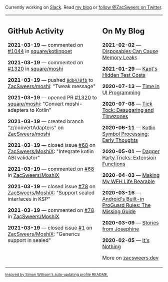 Currently working on [Slack](https://slack.com/). Read [my blog](https://zacsweers.dev/) or [follow @ZacSweers on Twitter](https://twitter.com/ZacSweers).

<table><tr><td valign="top" width="60%">

## GitHub Activity
<!-- githubActivity starts -->
**2021-03-19** — commented on [#1044](https://github.com/square/kotlinpoet/issues/1044#issuecomment-802609729) in [square/kotlinpoet](https://api.github.com/repos/square/kotlinpoet)

**2021-03-19** — commented on [#1320](https://github.com/square/moshi/pull/1320#issuecomment-802559843) in [square/moshi](https://api.github.com/repos/square/moshi)

**2021-03-19** — pushed [`0db478fb`](https://github.com/ZacSweers/moshi/commit/0db478fba573440fdf3a36c5e7fb7b98787e83b4) to [ZacSweers/moshi](https://api.github.com/repos/ZacSweers/moshi): "Tweak message"

**2021-03-19** — opened PR [#1320](https://api.github.com/repos/square/moshi/pulls/1320) to [square/moshi](https://api.github.com/repos/square/moshi): "Convert moshi-adapters to Kotlin"

**2021-03-19** — created branch "z/convertAdapters" on [ZacSweers/moshi](https://api.github.com/repos/ZacSweers/moshi)

**2021-03-19** — closed issue [#68](https://api.github.com/repos/ZacSweers/MoshiX/issues/68) on [ZacSweers/MoshiX](https://api.github.com/repos/ZacSweers/MoshiX): "Integrate kotlin ABI validator"

**2021-03-19** — commented on [#68](https://github.com/ZacSweers/MoshiX/issues/68#issuecomment-802546933) in [ZacSweers/MoshiX](https://api.github.com/repos/ZacSweers/MoshiX)

**2021-03-19** — closed issue [#78](https://api.github.com/repos/ZacSweers/MoshiX/issues/78) on [ZacSweers/MoshiX](https://api.github.com/repos/ZacSweers/MoshiX): "Support sealed interfaces in KSP"

**2021-03-19** — commented on [#78](https://github.com/ZacSweers/MoshiX/issues/78#issuecomment-802546836) in [ZacSweers/MoshiX](https://api.github.com/repos/ZacSweers/MoshiX)

**2021-03-19** — closed issue [#1](https://api.github.com/repos/ZacSweers/MoshiX/issues/1) on [ZacSweers/MoshiX](https://api.github.com/repos/ZacSweers/MoshiX): "Generics support in sealed"
<!-- githubActivity ends -->
</td><td valign="top" width="40%">

## On My Blog
<!-- blog starts -->
**2021-02-02** — [Disposables Can Cause Memory Leaks](https://www.zacsweers.dev/disposables-can-cause-memory-leaks/)

**2021-01-29** — [Kapt's Hidden Test Costs](https://www.zacsweers.dev/kapts-hidden-test-costs/)

**2020-07-13** — [Time in UI Programming](https://www.zacsweers.dev/time-in-ui/)

**2020-07-08** — [Tick Tock: Desugaring and Timezones](https://www.zacsweers.dev/ticktock-desugaring-timezones/)

**2020-06-11** — [Kotlin Symbol Processing: Early Thoughts](https://www.zacsweers.dev/kotlin-symbol-processor-early-thoughts/)

**2020-05-01** — [Dagger Party Tricks: Extension Functions](https://www.zacsweers.dev/dagger-party-tricks-extension-functions/)

**2020-04-03** — [Making My WFH Life Bearable](https://www.zacsweers.dev/making-wfh-life-bearable/)

**2020-03-16** — [Android's Built-in ProGuard Rules: The Missing Guide](https://www.zacsweers.dev/android-proguard-rules/)

**2020-03-09** — [Stories from Josephine](https://www.zacsweers.dev/stories-from-josephine/)

**2020-02-05** — [It's Nothing](https://www.zacsweers.dev/its-nothing/)
<!-- blog ends -->
More on [zacsweers.dev](https://zacsweers.dev/)
</td></tr></table>

<sub><a href="https://simonwillison.net/2020/Jul/10/self-updating-profile-readme/">Inspired by Simon Willison's auto-updating profile README.</a></sub>